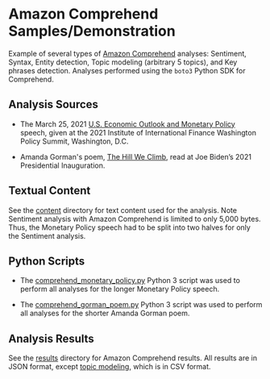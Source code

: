# Amazon Comprehend Samples/Demonstration

Example of several types of [Amazon Comprehend](https://aws.amazon.com/comprehend/) analyses: Sentiment, Syntax, Entity
detection, Topic modeling (arbitrary 5 topics), and Key phrases detection. Analyses performed using the `boto3` Python SDK for Comprehend.

## Analysis Sources
 - The March 25, 2021 [U.S. Economic Outlook and Monetary Policy](https://www.federalreserve.gov/newsevents/speech/clarida20210325a.htm) speech, given at the 2021 Institute of International Finance Washington Policy Summit, Washington, D.C.

- Amanda Gorman's poem, [The Hill We Climb](https://www.rev.com/blog/transcripts/amanda-gorman-inauguration-poem-transcript-the-hill-we-climb), read at Joe Biden’s 2021 Presidential Inauguration.

## Textual Content

See the [content](./content) directory for text content used for the analysis. Note Sentiment analysis with Amazon Comprehend is limited to only 5,000 bytes. Thus, the Monetary Policy speech had to be split into two halves for only the Sentiment
analysis.

## Python Scripts

- The [comprehend_monetary_policy.py](comprehend_monetary_policy.py) Python 3 script was used to perform all analyses for the longer Monetary Policy speech.

- The [comprehend_gorman_poem.py](comprehend_gorman_poem.py) Python 3 script was used to perform all analyses for the shorter Amanda Gorman poem.


## Analysis Results

See the [results](./results) directory for Amazon Comprehend results. All results are in JSON format, except [topic modeling](results/us_economic_outlook_monetary_policy/topic_modeling), which is in CSV format.
